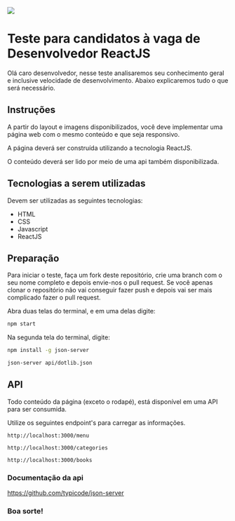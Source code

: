 [![](https://dotlib.com/theme/img/logos/logo.png)](http://www.dotlib.com)

# Teste para candidatos à vaga de Desenvolvedor ReactJS

Olá caro desenvolvedor, nesse teste analisaremos seu conhecimento geral e inclusive velocidade de desenvolvimento. Abaixo explicaremos tudo o que será necessário.

## Instruções

A partir do layout e imagens disponibilizados, você deve implementar uma página web com o mesmo conteúdo e que seja responsivo.

A página deverá ser construída utilizando a tecnologia ReactJS.

O conteúdo deverá ser lido por meio de uma api também disponibilizada.

## Tecnologias a serem utilizadas

Devem ser utilizadas as seguintes tecnologias:

- HTML
- CSS
- Javascript
- ReactJS

## Preparação

Para iniciar o teste, faça um fork deste repositório, crie uma branch com o seu nome completo e depois envie-nos o pull request. Se você apenas clonar o repositório não vai conseguir fazer push e depois vai ser mais complicado fazer o pull request.

Abra duas telas do terminal, e em uma delas digite:

```sh
npm start
```

Na segunda tela do terminal, digite:

```sh
npm install -g json-server

json-server api/dotlib.json
```

## API

Todo conteúdo da página (exceto o rodapé), está disponível em uma API para ser consumida.

Utilize os seguintes endpoint's para carregar as informações.

```
http://localhost:3000/menu
```

```
http://localhost:3000/categories
```

```
http://localhost:3000/books
```

### Documentação da api

https://github.com/typicode/json-server

### Boa sorte!
